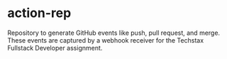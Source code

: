 # action-rep
Repository to generate GitHub events like push, pull request, and merge. These events are captured by a webhook receiver for the Techstax Fullstack Developer assignment.
